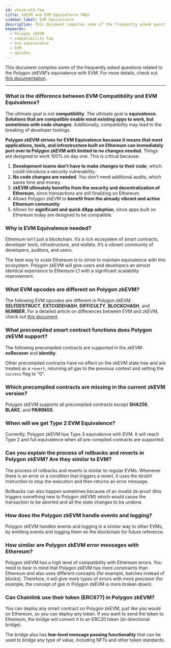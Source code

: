 ```yaml
---
id: zkevm-eth-faq
title: zkEVM and EVM Equivalence FAQs
sidebar_label: EVM Equivalence
description: This document compiles some of the frequently asked questions related to the Polygon zkEVM and its EVM equivalence.
keywords:
  - Polygon zkEVM
  - compatibility faq
  - evm equivalence
  - EVM
  - opcodes
---
```


This document compiles some of the frequently asked questions related to the Polygon zkEVM's equivalence with EVM. For more details, check out [this documentation](/protocol/evm-differences.md).

---

### What is the difference between EVM Compatibility and EVM Equivalence?

The ultimate goal is not **compatibility**. The ultimate goal is **equivalence**. **Solutions that are compatible enable most existing apps to work, but sometimes with code changes**. Additionally, compatibility may lead to the breaking of developer toolings.

**Polygon zkEVM strives for EVM Equivalence because it means that most applications, tools, and infrastructure built on Ethereum can immediately port over to Polygon zkEVM with limited to no changes needed**. Things are designed to work 100% on day one. This is critical because:

1. **Development teams don't have to make changes to their code**, which could introduce a security vulnerability.
2. **No code changes are needed**. You don't need additional audits, which saves time and money. 
3. **zkEVM ultimately benefits from the security and decentralization of Ethereum**, since transactions are still finalizing on Ethereum.
4. Allows Polygon zkEVM to **benefit from the already vibrant and active Ethereum community**.
5. Allows for **significant and quick dApp adoption**, since apps built on Ethereum today are designed to be compatible.

### Why is EVM Equivalence needed?

Ethereum isn’t just a blockchain. It’s a rich ecosystem of smart contracts, developer tools, infrastructure, and wallets. It’s a vibrant community of developers, auditors, and users.

The best way to scale Ethereum is to strive to maintain equivalence with this ecosystem. Polygon zkEVM will give users and developers an almost identical experience to Ethereum L1 with a significant scalability improvement.

### What EVM opcodes are different on Polygon zkEVM?

The following EVM opcodes are different in Polygon zkEVM: **SELFDESTRUCT**, **EXTCODEHASH**, **DIFFICULTY**, **BLOCKCHASH**, and **NUMBER**. For a detailed article on differences between EVM and zkEVM, check out [this document](/protocol/evm-differences.md).

### What precompiled smart contract functions does Polygon zkEVM support?

The following precompiled contracts are supported in the zkEVM: **ecRecover** and **identity**.

Other precompiled contracts have no effect on the zkEVM state tree and are treated as a `revert`, returning all gas to the previous context and setting the `success` flag to "0".

### Which precompiled contracts are missing in the current zkEVM version?

Polygon zkEVM supports all precompiled contracts except **SHA256**, **BLAKE**, and **PAIRINGS**.

### When will we get Type 2 EVM Equivalence?

Currently, Polygon zkEVM has Type 3 equivalence with EVM. It will reach Type 2 and full equivalence when all pre-compiled contracts are supported.

### Can you explain the process of rollbacks and reverts in Polygon zkEVM? Are they similar to EVM?

The process of rollbacks and reverts is similar to regular EVMs. Whenever there is an error or a condition that triggers a revert, it uses the `REVERT` instruction to stop the execution and then returns an error message.

Rollbacks can also happen sometimes because of an invalid zk-proof (this triggers something new to Polygon zkEVM) which would cause the transaction to be aborted and all the state changes to be undone.

### How does the Polygon zkEVM handle events and logging?

Polygon zkEVM handles events and logging in a similar way to other EVMs, by emitting events and logging them on the blockchain for future reference.

### How similar are Polygon zkEVM error messages with Ethereum?

Polygon zkEVM has a high level of compatibility with Ethereum errors. You need to bear in mind that Polygon zkEVM has more constraints than Ethereum and also uses different concepts (for example, batches instead of blocks). Therefore, it will give more types of errors with more precision (for example, the concept of gas in Polygon zkEVM is more broken down).

### Can Chainlink use their token (ERC677) in Polygon zkEVM?

You can deploy any smart contract on Polygon zkEVM, just like you would on Ethereum, so you can deploy any token. If you want to send the token to Ethereum, the bridge will convert it to an ERC20 token (bi-directional bridge).

The bridge also has **low-level message passing functionality** that can be used to bridge any type of value, including NFTs and other token standards.
